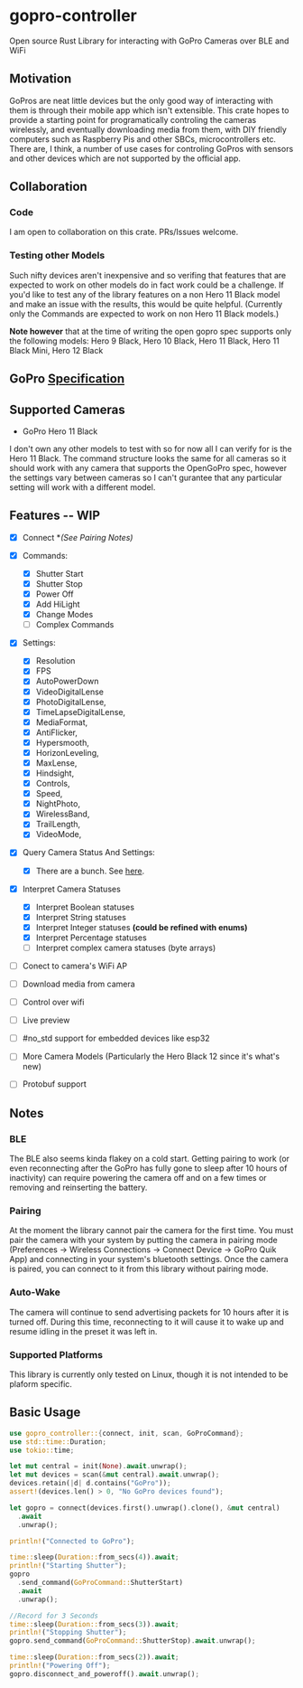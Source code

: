 # gopro-controller
Open source Rust Library for interacting with GoPro Cameras over BLE and WiFi

## Motivation
GoPros are neat little devices but the only good way of interacting with them is through their mobile app which isn't extensible. This crate hopes to provide a starting point for programatically controling the cameras wirelessly, and eventually downloading media from them, with DIY friendly computers such as Raspberry Pis and other SBCs, microcontrollers etc. There are, I think, a number of use cases for controling GoPros with sensors and other devices which are not supported by the official app. 

## Collaboration
### Code
I am open to collaboration on this crate. PRs/Issues welcome. 

### Testing other Models
Such nifty devices aren't inexpensive and so verifing that features that are expected to work on other models do in fact work could be a challenge. If you'd like to test any of the library features on a non Hero 11 Black model and make an issue with the results, this would be quite helpful. (Currently only the Commands are expected to work on non Hero 11 Black models.)

**Note however** that at the time of writing the open gopro spec supports only the following models: Hero 9 Black, Hero 10 Black, Hero 11 Black, Hero 11 Black Mini, Hero 12 Black 


## GoPro [Specification](https://gopro.github.io/OpenGoPro/)

## Supported Cameras
- GoPro Hero 11 Black

I don't own any other models to test with so for now all I can verify for is the Hero 11 Black. The command structure looks the same for all cameras so it should work with any camera that supports the OpenGoPro spec, however the settings vary between cameras so I can't gurantee that any particular setting will work with a different model. 

## Features -- WIP
- [x] Connect **(See Pairing Notes)*
- [x] Commands:
  - [x] Shutter Start
  - [x] Shutter Stop
  - [x] Power Off
  - [x] Add HiLight
  - [x] Change Modes
  - [ ] Complex Commands
- [x] Settings:
  - [x] Resolution
  - [x] FPS
  - [x] AutoPowerDown
  - [x] VideoDigitalLense 
  - [x] PhotoDigitalLense,
  - [x] TimeLapseDigitalLense,
  - [x] MediaFormat,
  - [x] AntiFlicker,
  - [x] Hypersmooth,
  - [x] HorizonLeveling,
  - [x] MaxLense,
  - [x] Hindsight,
  - [x] Controls,
  - [x] Speed,
  - [x] NightPhoto,
  - [x] WirelessBand,
  - [x] TrailLength,
  - [x] VideoMode,
- [x] Query Camera Status And Settings:
  - [x] There are a bunch. See [here](https://gopro.github.io/OpenGoPro/ble_2_0#status-ids).
- [x] Interpret Camera Statuses 
    - [x] Interpret Boolean statuses
    - [x] Interpret String statuses
    - [x] Interpret Integer statuses **(could be refined with enums)**
    - [x] Interpret Percentage statuses
    - [ ] Interpret complex camera statuses (byte arrays)
- [ ] Conect to camera's WiFi AP
- [ ] Download media from camera
- [ ] Control over wifi
- [ ] Live preview
- [ ] #no\_std support for embedded devices like esp32
- [ ] More Camera Models (Particularly the Hero Black 12 since it's what's new)
- [ ] Protobuf support


## Notes
### BLE
The BLE also seems kinda flakey on a cold start. Getting pairing to work (or even reconnecting after the GoPro has fully gone to sleep after 10 hours of inactivity) can require powering the camera off and on a few times or removing and reinserting the battery.

### Pairing
At the moment the library cannot pair the camera for the first time. You must pair the camera with your system by putting the camera in pairing mode (Preferences -> Wireless Connections -> Connect Device -> GoPro Quik App) and connecting in your system's bluetooth settings. Once the camera is paired, you can connect to it from this library without pairing mode.

### Auto-Wake
The camera will continue to send advertising packets for 10 hours after it is turned off. During this time, reconnecting to it will cause it to wake up and resume idling in the preset it was left in.

### Supported Platforms
This library is currently only tested on Linux, though it is not intended to be plaform specific.  

## Basic Usage

```rust
use gopro_controller::{connect, init, scan, GoProCommand};
use std::time::Duration;
use tokio::time;

let mut central = init(None).await.unwrap();
let mut devices = scan(&mut central).await.unwrap();
devices.retain(|d| d.contains("GoPro"));
assert!(devices.len() > 0, "No GoPro devices found");

let gopro = connect(devices.first().unwrap().clone(), &mut central)
  .await
  .unwrap();

println!("Connected to GoPro");

time::sleep(Duration::from_secs(4)).await;
println!("Starting Shutter");
gopro
  .send_command(GoProCommand::ShutterStart)
  .await
  .unwrap();

//Record for 3 Seconds
time::sleep(Duration::from_secs(3)).await;
println!("Stopping Shutter");
gopro.send_command(GoProCommand::ShutterStop).await.unwrap();

time::sleep(Duration::from_secs(2)).await;
println!("Powering Off");
gopro.disconnect_and_poweroff().await.unwrap();
```
